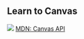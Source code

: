 ## Learn to Canvas

![](https://proglib.io/wp-content/uploads/2017/07/html5-canvas.jpg)
[MDN: Canvas API](https://developer.mozilla.org/ru/docs/Web/API/Canvas_API)